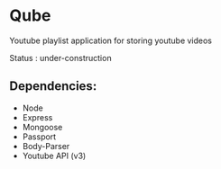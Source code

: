 Qube
==========

Youtube playlist application for storing youtube videos

Status : under-construction

Dependencies:
----------
   * Node
   * Express
   * Mongoose
   * Passport
   * Body-Parser
   * Youtube API (v3)

